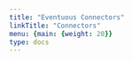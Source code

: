 ```yaml
---
title: "Eventuous Connectors"
linkTitle: "Connectors"
menu: {main: {weight: 20}}
type: docs
---
```

